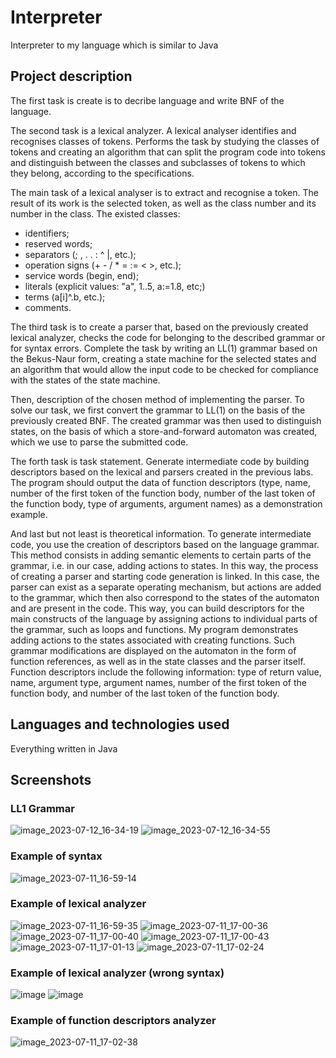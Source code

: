 # Interpreter
Interpreter to my language which is similar to Java

## Project description
The first task is create is to decribe language and write BNF of the language.

The second task is a lexical analyzer. A lexical analyser identifies and recognises classes of tokens. Performs the task by studying the classes of tokens and creating an algorithm that can split the program code into tokens and distinguish between the classes and subclasses of tokens to which they belong, according to the specifications. 

The main task of a lexical analyser is to extract and recognise a token. The result of its work is the selected token, as well as the class number and its number in the class. 
The existed classes: 
- identifiers; 
- reserved words; 
- separators (; , . . : ^ |, etc.); 
- operation signs (+ - / * = := < >, etc.); 
- service words (begin, end); 
- literals (explicit values: "a", 1..5, a:=1.8, etc;)
- terms (a[i]^.b, etc.);
- comments.

The third task is to create a parser that, based on the previously created lexical analyzer, checks the code for belonging to the described grammar or for syntax errors. Complete the task by writing an LL(1) grammar based on the Bekus-Naur form, creating a state machine for the selected states and an algorithm that would allow the input code to be checked for compliance with the states of the state machine.  

Then, description of the chosen method of implementing the parser.
To solve our task, we first convert the grammar to LL(1) on the basis of the previously created BNF. The created grammar was then used to distinguish states, on the basis of which a store-and-forward automaton was created, which we use to parse the submitted code.

The forth task is task statement.
Generate intermediate code by building descriptors based on the lexical and parsers created in the previous labs. The program should output the data of function descriptors (type, name, number of the first token of the function body, number of the last token of the function body, type of arguments, argument names) as a demonstration example.

And last but not least is	theoretical information.
To generate intermediate code, you use the creation of descriptors based on the language grammar. This method consists in adding semantic elements to certain parts of the grammar, i.e. in our case, adding actions to states. In this way, the process of creating a parser and starting code generation is linked. In this case, the parser can exist as a separate operating mechanism, but actions are added to the grammar, which then also correspond to the states of the automaton and are present in the code. This way, you can build descriptors for the main constructs of the language by assigning actions to individual parts of the grammar, such as loops and functions. 
My program demonstrates adding actions to the states associated with creating functions. Such grammar modifications are displayed on the automaton in the form of function references, as well as in the state classes and the parser itself. Function descriptors include the following information: type of return value, name, argument type, argument names, number of the first token of the function body, and number of the last token of the function body.

## Languages and technologies used
Everything written in Java

## Screenshots
### LL1 Grammar
![image_2023-07-12_16-34-19](https://github.com/VladYermakov02/interpreter/assets/129091482/fe621f8d-3ab3-4068-a700-344f8cc00764)
![image_2023-07-12_16-34-55](https://github.com/VladYermakov02/interpreter/assets/129091482/9ad1f83a-d660-4d30-abc7-be26ea5b965c)
### Example of syntax
![image_2023-07-11_16-59-14](https://github.com/VladYermakov02/interpreter/assets/129091482/d3e3b311-1931-40eb-8ca9-96661bd255de)
### Example of lexical analyzer
![image_2023-07-11_16-59-35](https://github.com/VladYermakov02/interpreter/assets/129091482/93add103-e3bd-4908-b6a8-e2438c32be66)
![image_2023-07-11_17-00-36](https://github.com/VladYermakov02/interpreter/assets/129091482/94944b1b-bd4a-48be-9326-a398cc16de46)
![image_2023-07-11_17-00-40](https://github.com/VladYermakov02/interpreter/assets/129091482/4e6d93d9-fc5f-4553-9a5a-54c2dcd45863)
![image_2023-07-11_17-00-43](https://github.com/VladYermakov02/interpreter/assets/129091482/9b6a4aee-3654-476c-99c2-0b456a6cf56e)
![image_2023-07-11_17-01-13](https://github.com/VladYermakov02/interpreter/assets/129091482/7b2f36c9-d867-46fc-87c5-9992ced84825)
![image_2023-07-11_17-02-24](https://github.com/VladYermakov02/interpreter/assets/129091482/b9b3ed4c-a6af-40b0-b424-0443114c8ff0)
### Example of lexical analyzer (wrong syntax)
![image](https://github.com/VladYermakov02/interpreter/assets/129091482/0e2865c0-2952-41db-8be1-b92ae8c8b4f8)
![image](https://github.com/VladYermakov02/interpreter/assets/129091482/8168cf81-8a23-45d4-b31b-6f115070eb68)
### Example of function descriptors analyzer
![image_2023-07-11_17-02-38](https://github.com/VladYermakov02/interpreter/assets/129091482/0674a21f-2261-434c-8c79-cba7fe3c686f)
